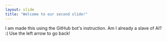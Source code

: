 ```yaml
---
layout: slide
title: "Welcome to our second slide!"
---
```

I am made this using the GitHub bot's instruction. Am I already a slave of AI? :(
Use the left arrow to go back!
